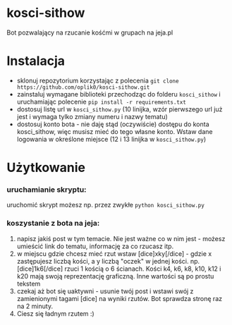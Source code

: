 # kosci-sithow
Bot pozwalający na rzucanie kośćmi w grupach na jeja.pl

# Instalacja
+ sklonuj repozytorium korzystając z polecenia 
```git clone https://github.com/oplik0/kosci-sithow.git```
+ zainstaluj wymagane biblioteki przechodząc do folderu `kosci_sithow` i uruchamiając polecenie
```pip install -r requirements.txt```
+ dostosuj listę url w `kosci_sithow.py` (10 linijka, wzór pierwszego url już jest i wymaga tylko zmiany numeru i nazwy tematu)
+ dostosuj konto bota - nie daję stąd (oczywiście) dostępu do konta kosci_sithow, więc musisz mieć do tego własne konto. Wstaw dane logowania w określone miejsce (12 i 13 linijka w `kosci_sithow.py`)

# Użytkowanie
### uruchamianie skryptu:
  uruchomić skrypt możesz np. przez zwykłe `python kosci_sithow.py`
  
### koszystanie z bota na jeja:
  1. napisz jakiś post w tym temacie. Nie jest ważne co w nim jest - możesz umieścić link do tematu, informację za co rzucasz itp.
  2. w miejscu gdzie chcesz mieć rzut wstaw [dice]xky[/dice] - gdzie x zastępujesz liczbą kości, a y liczbą "oczek" w jednej kości. np. [dice]1k6[/dice] rzuci 1 kością o 6 ścianach.
  Kości k4, k6, k8, k10, k12 i k20 mają swoją reprezentację graficzną. Inne wartości są po prostu tekstem
  3. czekaj aż bot się uaktywni - usunie twój post i wstawi swój z zamienionymi tagami [dice] na wyniki rzutów. Bot sprawdza stronę raz na 2 minuty.
  4. Ciesz się ładnym rzutem :)
